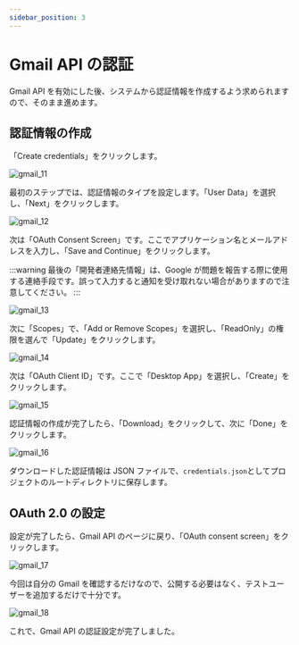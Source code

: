 ```yaml
---
sidebar_position: 3
---
```


# Gmail API の認証

Gmail API を有効にした後、システムから認証情報を作成するよう求められますので、そのまま進めます。

## 認証情報の作成

「Create credentials」をクリックします。

![gmail_11](./resources/gmail11.jpg)

最初のステップでは、認証情報のタイプを設定します。「User Data」を選択し、「Next」をクリックします。

![gmail_12](./resources/gmail12.jpg)

次は「OAuth Consent Screen」です。ここでアプリケーション名とメールアドレスを入力し、「Save and Continue」をクリックします。

:::warning
最後の「開発者連絡先情報」は、Google が問題を報告する際に使用する連絡手段です。誤って入力すると通知を受け取れない場合がありますので注意してください。
:::

![gmail_13](./resources/gmail13.jpg)

次に「Scopes」で、「Add or Remove Scopes」を選択し、「ReadOnly」の権限を選んで「Update」をクリックします。

![gmail_14](./resources/gmail14.jpg)

次は「OAuth Client ID」です。ここで「Desktop App」を選択し、「Create」をクリックします。

![gmail_15](./resources/gmail15.jpg)

認証情報の作成が完了したら、「Download」をクリックして、次に「Done」をクリックします。

![gmail_16](./resources/gmail16.jpg)

ダウンロードした認証情報は JSON ファイルで、`credentials.json`としてプロジェクトのルートディレクトリに保存します。

## OAuth 2.0 の設定

設定が完了したら、Gmail API のページに戻り、「OAuth consent screen」をクリックします。

![gmail_17](./resources/gmail17.jpg)

今回は自分の Gmail を確認するだけなので、公開する必要はなく、テストユーザーを追加するだけで十分です。

![gmail_18](./resources/gmail18.jpg)

これで、Gmail API の認証設定が完了しました。
